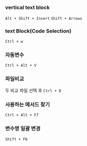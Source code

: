 ### vertical text block
`Alt + Shift + Insert`
`Shift + Arrows`

### text Block(Code Selection)
`Ctrl + w`

### 자동변수
`Ctrl + Alt + V`

### 파일비교
두 비교 파일 선택 후 `Ctrl + D`

### 사용하는 메서드 찾기
`Ctrl + Alt + F7`

### 변수명 일괄 변경
`Shift + F6`